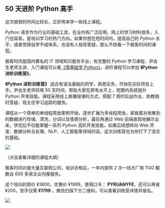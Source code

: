 ## 50 天进阶 Python 高手

这次放假的时间比较长，正好用来学一些线上课程。

Python 语言作为行业的基础工具，在业内有广泛应用。网上的学习材料很多，入门也容易，是培训学习的热门方向。如果你想在短时间内，提高自己的 Python 水平，或者觉得自学不成体系，也没有人指导答疑，那么不妨看一下极客时间的课程。

极客时间是国内著名的 IT 领域知识服务平台，有完整的 Python 学习课程，尹会生老师主讲，入门课程可以看[《零基础学 Python》](https://time.geekbang.org/course/intro/98)，进阶课程可以参加 **《Python 进阶训练营》**。

**《Python 进阶训练营》** 适合有语法基础的同学，熟悉实务，尽快在实际项目上手。尹会生老师将用 50 天时间，帮助大家在原有水平上，短期内系统提升 Python 开发技能。课程采用线上直播授课的方式，搭配 7 周的实战作业、助教随时答疑、班主任学习追踪的服务。

课程从一个简单的单线程爬虫案例开始，逐步扩展为多线程爬虫，紧接着对收集到的数据进行存储、清洗、分词以及情感分析，最后再通过 Web 前端直观地展示出来。学完后不仅能掌握一系列 Python 高阶开发技能，如果后续想转向 Web 开发、数据分析与处理、NLP、人工智能等领域的话，这次训练营也为你打下了坚实的基础。

[![](https://www.wangbase.com/blogimg/asset/202002/bg2020020506.jpg)](https://www.wangbase.com/blogimg/asset/202002/bg2020020505.jpg)

（点击查看详细的课程大纲）

极客时间对接大量互联网公司，培训合格后，一年内提供 2 次一线大厂和 TGO 鲲鹏会 600 多家企业内推服务。

这个培训的原价 ¥3600，优惠价 ¥1999，使用口令： **PYRUANYFE**，还可以再省  ¥200，到手仅需 **¥1799** 。微信扫描下方二维码，可以查看训练营详情并报名。

![](https://www.wangbase.com/blogimg/asset/202002/bg2020020507.jpg)


